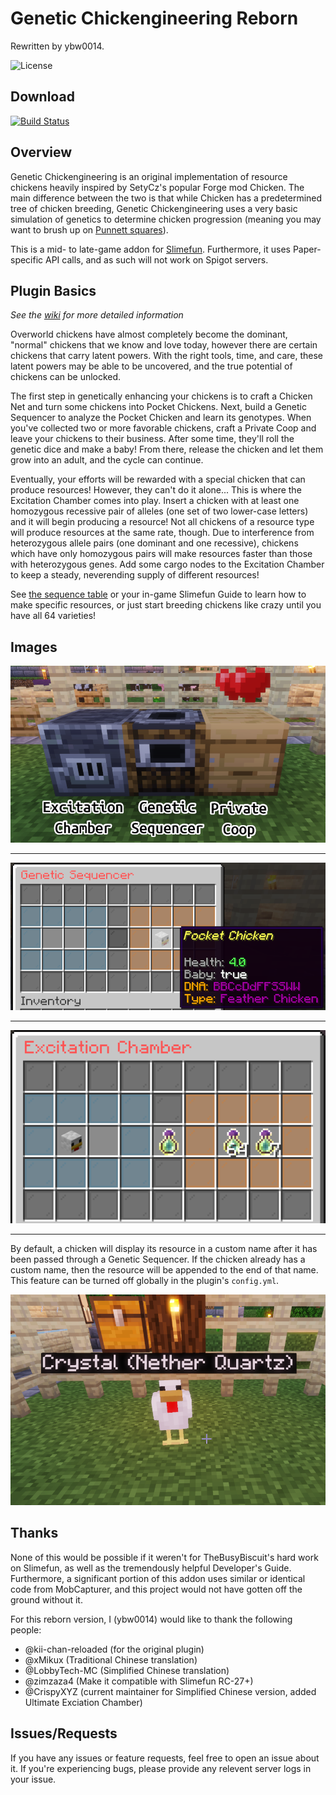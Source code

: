 # Genetic Chickengineering Reborn

Rewritten by ybw0014.

![License](https://img.shields.io/github/license/ybw0014/GeneticChickengineering-Reborn) 

## Download

[![Build Status](https://builds.guizhanss.com/ybw0014/GeneticChickengineering-Reborn/master/badge.svg)](https://builds.guizhanss.com/ybw0014/GeneticChickengineering-Reborn/master)

## Overview

Genetic Chickengineering is an original implementation of resource chickens
heavily inspired by SetyCz's popular Forge mod Chicken. 
The main difference between the two is that while Chicken has a predetermined
tree of chicken breeding, Genetic Chickengineering uses a very basic simulation
of genetics to determine chicken progression (meaning you may want to brush up
on [Punnett squares](https://en.wikipedia.org/wiki/Punnett_square)).

This is a mid- to late-game addon for
[Slimefun](https://github.com/Slimefun/Slimefun4). Furthermore, it uses
Paper-specific API calls, and as such will not work on Spigot servers.

## Plugin Basics
*See the*
[*wiki*](https://github.com/kii-chan-reloaded/GeneticChickengineering/wiki)
*for more detailed information*

Overworld chickens have almost completely become the dominant, "normal" chickens
that we know and love today, however there are certain chickens that carry
latent powers. With the right tools, time, and care, these latent powers may be
able to be uncovered, and the true potential of chickens can be unlocked.

The first step in genetically enhancing your chickens is to craft a Chicken Net
and turn some chickens into Pocket Chickens. Next, build a Genetic Sequencer to
analyze the Pocket Chicken and learn its genotypes. When you've collected two or
more favorable chickens, craft a Private Coop and leave your chickens to their
business. After some time, they'll roll the genetic dice and make a baby! From
there, release the chicken and let them grow into an adult, and the cycle can
continue.

Eventually, your efforts will be rewarded with a special chicken that can
produce resources! However, they can't do it alone... This is where the
Excitation Chamber comes into play. Insert a chicken with at least one
homozygous recessive pair of alleles (one set of two lower-case letters) and
it will begin producing a resource! Not all chickens of a resource type will
produce resources at the same rate, though. Due to interference from
heterozygous allele pairs (one dominant and one recessive), chickens which have
only homozygous pairs will make resources faster than those with heterozygous
genes. Add some cargo nodes to the Excitation Chamber to keep a steady,
neverending supply of different resources!

See
[the sequence table](https://github.com/kii-chan-reloaded/GeneticChickengineering/wiki/Sequencing-Guide)
or your in-game Slimefun Guide to learn how to make specific resources, or just
start breeding chickens like crazy until you have all 64 varieties!

## Images

![A basic machine overview](/images/gce_machines.png)

------

![A baby chicken fresh out of the Genetic Sequencer](/images/gce_genseq.png)

------

![An experience chicken working](/images/gce_excham.png)

------

By default, a chicken will display its resource in a custom name after it has
been passed through a Genetic Sequencer. If the chicken already has a custom
name, then the resource will be appended to the end of that name. This feature
can be turned off globally in the plugin's `config.yml`.

![A nether quartz chicken named Crystal](/images/gce_names.png)

## Thanks

None of this would be possible if it weren't for TheBusyBiscuit's hard work on
Slimefun, as well as the tremendously helpful Developer's Guide. Furthermore, a 
significant portion of this addon uses similar or identical code from
MobCapturer, and this project would not have gotten off the ground without it.

For this reborn version, I (ybw0014) would like to thank the following people:

- @kii-chan-reloaded (for the original plugin)
- @xMikux (Traditional Chinese translation)
- @LobbyTech-MC (Simplified Chinese translation)
- @zimzaza4 (Make it compatible with Slimefun RC-27+)
- @CrispyXYZ (current maintainer for Simplified Chinese version, added Ultimate Exciation Chamber)

## Issues/Requests

If you have any issues or feature requests, feel free to open an issue about it.
If you're experiencing bugs, please provide any relevent server logs in your issue.
